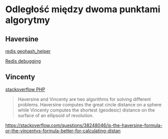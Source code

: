 # Odległość między dwoma punktami algorytmy

## Haversine

[redis geohash_helper](https://github.com/antirez/redis/blob/fdaea2a7a7eed1499f46bb98552f8d8bb8dc7e9d/src/geohash_helper.c#L211)

[Redis debugging](redis-debugging.md)


## Vincenty

[stackoverflow PHP](https://stackoverflow.com/a/10054282)

>Haversine and Vincenty are two algorithms for solving different problems. Haversine computes the great circle distance on a sphere while Vincenty computes the shortest (geodesic) distance on the surface of an ellipsoid of revolution.

https://stackoverflow.com/questions/38248046/is-the-haversine-formula-or-the-vincentys-formula-better-for-calculating-distan
